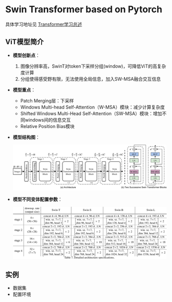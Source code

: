 # Swin Transformer based on Pytorch

具体学习地址见 [Transformer学习总述](../README.md)

## ViT模型简介

- **模型创新点**：
  
  1. 图像分辨率高，SwinT对token下采样分组(window)，可降低ViT的高复杂度计算
  2. 分组使得感受野有限，无法使用全局信息，加入SW-MSA融合交互信息
  
- **模型重点**：

  - Patch Merging层：下采样
  - Windows Multi-head Self-Attention（W-MSA）模块：减少计算复杂度
  - Shifted Windows Multi-Head Self-Attention（SW-MSA）模块：增加不同windows间的信息交互
  - Relative Position Bias模块

- **模型结构图**：

  <img src="Structure-image-SwinT\SwinT Structure.png" alt="SwinT Structure" style="zoom:50%;" />

- **模型不同变体配置参数**：

  <img src="Structure-image-SwinT\SwinT Structure para.png" alt="SwinT Structure para" style="zoom:50%;" />

  

## 实例

- 数据集
- 配置环境